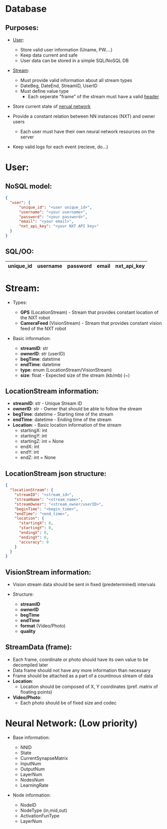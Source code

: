 # **Database**

## **Purposes**:

- [User](#user):

  - Store valid user information (Uname, PW....)
  - Keep data current and safe
  - User data can be stored in a simple SQL/NoSQL DB

- [Stream](#stream):

  - Must provide valid information about all stream types
  - DateBeg, DateEnd, StreamID, UserID
  - Must define value type
    - Each seperate "frame" of the stream must have a valid [header](#dataHeader)

- Store current state of [nerual network](#neural-network)
- Provide a constant relation between NN instances (NXT) and owner users
  - Each user must have their own neural network resources on the server
- Keep valid logs for each event (recieve, do...)

# **User**:

## **NoSQL** model:

```JSON
{
  "user": {
      "unique_id": "<user unique_id>",
      "username": "<your username>",
      "password": "<your password>",
      "email": "<your email>",
      "nxt_api_key": "<your NXT API key>"
  }
}

```

## **SQL/OO**:

| **unique_id** | username | password | email | nxt_api_key |
| ------------- | -------- | -------- | ----- | ----------- |

# **Stream**:

- Types:

  - **GPS** (LocationStream) - Stream that provides constant location of the NXT robot
  - **CameraFeed** (VisionStream) - Stream that provides constant vision feed of the NXT robot

- Basic information:

  - **streamID**: str
  - **ownerID**: str (userID)
  - **begTime**: datetime
  - **endTime**: datetime
  - **type**: enum (LocationStream/VisionStream)
  - **size**: float - Expected size of the stream (kb/mb) (~)

## **LocationStream** information:

- **streamID**: str - Unique Stream ID
- **ownerID**: str - Owner that should be able to follow the stream
- **begTime**: datetime - Starting time of the stream
- **endTime**: datetime - Ending time of the stream
- **Location**: - Basic location information of the stream
  - startingX: int
  - startingY: int
  - startingZ: int = None
  - endX: int
  - endY: int
  - endZ: int = None

## **LocationStream** json structure:

```JSON
{
  "locationStream": {
    "streamID": "<stream_id>",
    "streamName": "<stream_name>",
    "streamOwner": "<stream_owner/userID>",
    "beginTime": "<begin_time>",
    "endTime": "<end_time>",
    "location": {
      "startingX": 0,
      "startingY": 0,
      "endingX": 0,
      "endingY": 0,
      "accuracy": 0
    }
  }
}
```

## **VisionStream** information:

- Vision stream data should be sent in fixed (predetermined) intervals
- Structure:

  - **streamID**
  - **ownerID**
  - **begTime**
  - **endTime**
  - **format** (Video/Photo)
  - **quality**

## **StreamData** (frame):

- Each frame, coordinate or photo should have its own value to be decompiled later
- Data frame should not have any more information than necessary
- Frame should be attached as a part of a countinous stream of data
- **Location**:
  - Location should be composed of X, Y coordinates (pref. matrix of floating points)
- **Video/Photo**:
  - Each photo should be of fixed size and codec

# **Neural Network**: (Low priority)

- Base information:

  - NNID
  - State
  - CurrentSynapseMatrix
  - InputNum
  - OutputNum
  - LayerNum
  - NodesNum
  - LearningRate

- Node information:
  - NodeID
  - NodeType (in,mid,out)
  - ActivationFunType
  - LayerNum
